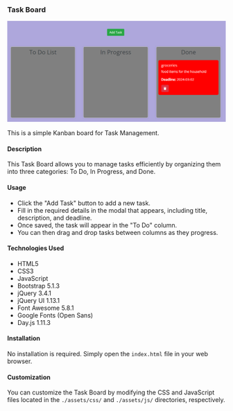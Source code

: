 
### Task Board
![alt text](./assets/images/task_board_pgn.png)

This is a simple Kanban board for Task Management.

#### Description
This Task Board allows you to manage tasks efficiently by organizing them into three categories: To Do, In Progress, and Done.

#### Usage
- Click the "Add Task" button to add a new task.
- Fill in the required details in the modal that appears, including title, description, and deadline.
- Once saved, the task will appear in the "To Do" column.
- You can then drag and drop tasks between columns as they progress.

#### Technologies Used
- HTML5
- CSS3
- JavaScript
- Bootstrap 5.1.3
- jQuery 3.4.1
- jQuery UI 1.13.1
- Font Awesome 5.8.1
- Google Fonts (Open Sans)
- Day.js 1.11.3

#### Installation
No installation is required. Simply open the `index.html` file in your web browser.

#### Customization
You can customize the Task Board by modifying the CSS and JavaScript files located in the `./assets/css/` and `./assets/js/` directories, respectively.


